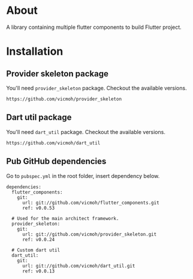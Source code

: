 # About

A library containing multiple flutter components to build
Flutter project.

# Installation

## Provider skeleton package

You'll need `provider_skeleton` package.
Checkout the available versions.

```
https://github.com/vicmoh/provider_skeleton
```

## Dart util package

You'll need `dart_util` package.
Checkout the available versions.

```
https://github.com/vicmoh/dart_util
```

## Pub GitHub dependencies

Go to `pubspec.yml` in the root folder, insert dependency below.

```
dependencies:
  flutter_components:
    git:
      url: git://github.com/vicmoh/flutter_components.git
      ref: v0.0.53

  # Used for the main architect framework.
  provider_skeleton:
    git:
      url: git://github.com/vicmoh/provider_skeleton.git
      ref: v0.0.24

  # Custom dart util
  dart_util:
    git:
      url: git://github.com/vicmoh/dart_util.git
      ref: v0.0.13
```
